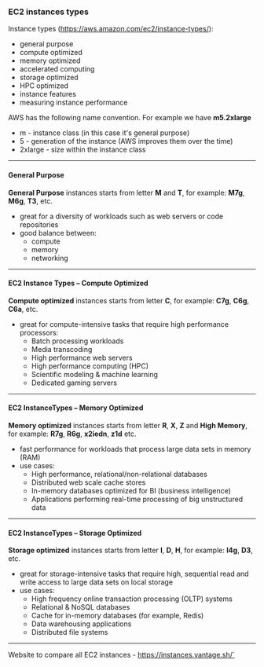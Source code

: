 ### EC2 instances types

Instance types (https://aws.amazon.com/ec2/instance-types/):
- general purpose
- compute optimized
- memory optimized
- accelerated computing
- storage optimized
- HPC optimized
- instance features
- measuring instance performance

AWS has the following name convention. For example we have **m5.2xlarge**
- m - instance class (in this case it's general purpose)
- 5 - generation of the instance (AWS improves them over the time)
- 2xlarge - size within the instance class

---

#### General Purpose

**General Purpose** instances starts from letter **M** and **T**, for example: **M7g**, **M6g**, **T3**, etc.

- great for a diversity of workloads such as web servers or code repositories
- good balance between:
    - compute
    - memory
    - networking

---

#### EC2 Instance Types – Compute Optimized

**Compute optimized** instances starts from letter **C**, for example: **C7g**, **C6g**, **C6a**, etc.

- great for compute-intensive tasks that require high performance processors:
    - Batch processing workloads
    - Media transcoding
    - High performance web servers
    - High performance computing (HPC)
    - Scientific modeling & machine learning
    - Dedicated gaming servers

---

#### EC2 InstanceTypes – Memory Optimized

**Memory optimized** instances starts from letter **R**, **X**, **Z** and **High Memory**, for example: **R7g**, **R6g**, **x2iedn**, **z1d** etc.

- fast performance for workloads that process large data sets in memory (RAM)
- use cases:
    - High performance, relational/non-relational databases
    - Distributed web scale cache stores
    - In-memory databases optimized for BI (business intelligence)
    - Applications performing real-time processing of big unstructured data

---

#### EC2 InstanceTypes – Storage Optimized

**Storage optimized** instances starts from letter **I**, **D**, **H**, for example: **I4g**, **D3**, etc.

- great for storage-intensive tasks that require high, sequential read and write access to large data sets on local storage
- use cases:
    - High frequency online transaction processing (OLTP) systems
    - Relational & NoSQL databases
    - Cache for in-memory databases (for example, Redis)
    - Data warehousing applications
    - Distributed file systems

---

Website to compare all EC2 instances - https://instances.vantage.sh/`
